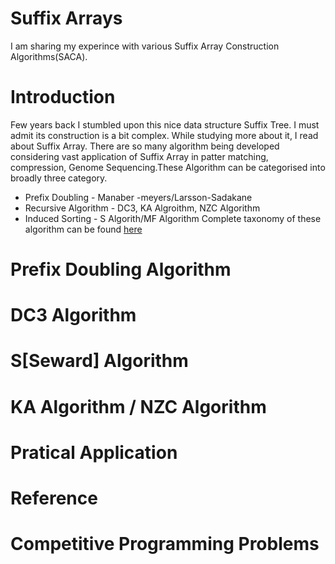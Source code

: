 # Suffix Arrays
I am sharing my experince with various Suffix Array Construction Algorithms(SACA).

# Introduction
Few years back I stumbled upon this nice data structure Suffix Tree. I must admit its construction is a bit complex.
While studying more about it, I read about Suffix Array.
There are so many algorithm being developed considering vast application of Suffix Array in patter matching, compression, Genome Sequencing.These Algorithm can be categorised into broadly three category.
* Prefix Doubling  - Manaber -meyers/Larsson-Sadakane
* Recursive Algorithm - DC3, KA Algroithm, NZC Algorithm
* Induced Sorting - S Algorith/MF Algorithm
Complete taxonomy of these algorithm can be found [here](http://www.cas.mcmaster.ca/~bill/best/algorithms/07Taxonomy.pdf)
# Prefix Doubling Algorithm
# DC3 Algorithm
# S[Seward] Algorithm
# KA Algorithm / NZC Algorithm

# Pratical Application
# Reference
# Competitive Programming Problems
